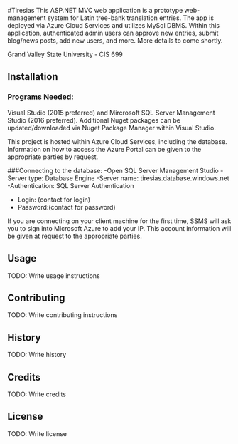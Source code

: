 #Tiresias
This ASP.NET MVC web application is a prototype web-management system for Latin tree-bank translation entries. The app is deployed via Azure Cloud Services and utilizes MySql DBMS.
Within this application, authenticated admin users can approve new entries, submit blog/news posts, add new users, and more.
More details to come shortly.

Grand Valley State University - CIS 699

## Installation
### Programs Needed: 
Visual Studio (2015 preferred) and Mircrosoft SQL Server Management Studio (2016 preferred). Additional Nuget packages can be updated/downloaded via Nuget Package Manager within Visual Studio.

This project is hosted within Azure Cloud Services, including the database. Information on how to access the Azure Portal can be given to the appropriate parties by request.

###Connecting to the database:
-Open SQL Server Management Studio
-Server type: Database Engine
-Server name: tiresias.database.windows.net
-Authentication: SQL Server Authentication
  - Login: (contact for login)
  - Password:(contact for password)

If you are connecting on your client machine for the first time, SSMS will ask you to sign into Microsoft Azure to add your IP. This account information will be given at request to the appropriate parties.
## Usage
TODO: Write usage instructions
## Contributing
TODO: Write contributing instructions
## History
TODO: Write history
## Credits
TODO: Write credits
## License
TODO: Write license

